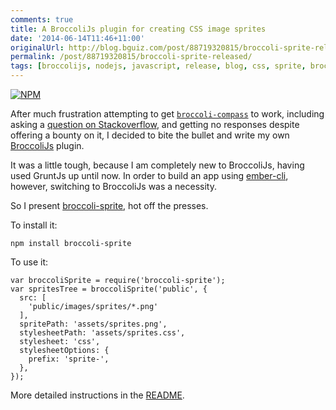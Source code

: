 ```yaml
---
comments: true
title: A BroccoliJs plugin for creating CSS image sprites
date: '2014-06-14T11:46+11:00'
originalUrl: http://blog.bguiz.com/post/88719320815/broccoli-sprite-released
permalink: /post/88719320815/broccoli-sprite-released/
tags: [broccolijs, nodejs, javascript, release, blog, css, sprite, broccoli sprite, ember cli]
---
```


<p><a href="https://github.com/bguiz/broccoli-sprite" target="_blank"><img src="https://nodei.co/npm/broccoli-sprite.png?compact=true" alt="NPM"/></a></p>

<p>After much frustration attempting to get <a href="https://github.com/g13013/broccoli-compass" target="_blank"><code>broccoli-compass</code></a> to work,
including asking a <a href="http://stackoverflow.com/q/24074351/194982" target="_blank">question on Stackoverflow</a>,
and getting no responses despite offering a bounty on it,
I decided to bite the bullet and write my own
<a href="https://github.com/broccolijs/broccoli" target="_blank">BroccoliJs</a> plugin.</p>

<p>It was a little tough, because I am completely new to BroccoliJs,
having used GruntJs up until now.
In order to build an app using
<a href="https://github.com/stefanpenner/ember-cli" target="_blank">ember-cli</a>,
however, switching to BroccoliJs was a necessity.</p>

<p>So I present <a href="https://github.com/bguiz/broccoli-sprite" target="_blank">broccoli-sprite</a>,
hot off the presses.</p>

<p>To install it:</p>

<pre><code>npm install broccoli-sprite
</code></pre>

<p>To use it:</p>

<pre><code>var broccoliSprite = require('broccoli-sprite');
var spritesTree = broccoliSprite('public', {
  src: [
    'public/images/sprites/*.png'
  ],
  spritePath: 'assets/sprites.png',
  stylesheetPath: 'assets/sprites.css',
  stylesheet: 'css',
  stylesheetOptions: {
    prefix: 'sprite-',
  },
});
</code></pre>

<p>More detailed instructions in the
<a href="https://github.com/bguiz/broccoli-sprite#a-broccoli-plugin-for-sprite-generation" target="_blank">README</a>.</p>